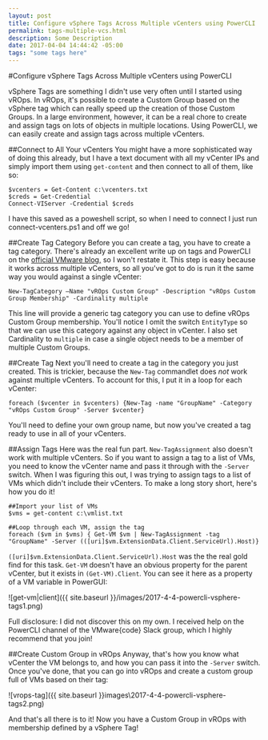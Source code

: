 ```yaml
---
layout: post
title: Configure vSphere Tags Across Multiple vCenters using PowerCLI
permalink: tags-multiple-vcs.html
description: Some Description
date: 2017-04-04 14:44:42 -05:00
tags: "some tags here"
---
```


#Configure vSphere Tags Across Multiple vCenters using PowerCLI

vSphere Tags are something I didn't use very often until I started using vROps.  In vROps, it's possible to create a Custom Group based on the vSphere tag which can really speed up the creation of those Custom Groups.  In a large environment, however, it can be a real chore to create and assign tags on lots of objects in multiple locations.  Using PowerCLI, we can easily create and assign tags across multiple vCenters.

##Connect to All Your vCenters
You might have a more sophisticated way of doing this already, but I have a text document with all my vCenter IPs and simply import them using `get-content` and then connect to all of them, like so:

    $vcenters = Get-Content c:\vcenters.txt
    $creds = Get-Credential
    Connect-VIServer -Credential $creds
    
I have this saved as a poweshell script, so when I need to connect I just run connect-vcenters.ps1 and off we go!

##Create Tag Category
Before you can create a tag, you have to create a tag category.  There's already an excellent write up on tags and PowerCLI on the [official VMware blog,](https://blogs.vmware.com/PowerCLI/2014/03/using-vsphere-tags-powercli.html) so I won't restate it.  This step is easy because it works across multiple vCenters, so all you've got to do is run it the same way you would against a single vCenter:

    New-TagCategory –Name "vROps Custom Group" -Description "vROps Custom Group Membership" -Cardinality multiple 

This line will provide a generic tag category you can use to define vROps Custom Group membership.  You'll notice I omit the switch `EntityType` so that we can use this category against any object in vCenter.  I also set Cardinality to `multiple` in case a single object needs to be a member of multiple Custom Groups.  

##Create Tag
Next you'll need to create a tag in the category you just created.  This is trickier, because the `New-Tag` commandlet does *not* work against multiple vCenters.  To account for this, I put it in a loop for each vCenter:

    foreach ($vcenter in $vcenters) {New-Tag -name "GroupName" -Category "vROps Custom Group" -Server $vcenter}
    
You'll need to define your own group name, but now you've created a tag ready to use in all of your vCenters.

##Assign Tags
Here was the real fun part.  `New-TagAssignment` also doesn't work with multiple vCenters.  So if you want to assign a tag to a list of VMs, you need to know the vCenter name and pass it through with the `-Server` switch.  When I was figuring this out, I was trying to assign tags to a list of VMs which didn't include their vCenters.  To make a long story short, here's how you do it!

    ##Import your list of VMs
    $vms = get-content c:\vmlist.txt
    
    ##Loop through each VM, assign the tag
    foreach ($vm in $vms) { Get-VM $vm | New-TagAssignment -tag "GroupName" -Server (([uri]$vm.ExtensionData.Client.ServiceUrl).Host)}
    
`([uri]$vm.ExtensionData.Client.ServiceUrl).Host` was the the real gold find for this task. `Get-VM` doesn't have an obvious property for the parent vCenter, but it exists in `(Get-VM).Client`.  You can see it here as a property of a VM variable in PowerGUI:

![get-vm|client]({{ site.baseurl }}/images/2017-4-4-powercli-vsphere-tags1.png)


Full disclosure: I did not discover this on my own.  I received help on the PowerCLI channel of the VMware{code} Slack group, which I highly recommend that you join!

##Create Custom Group in vROps
Anyway, that's how you know what vCenter the VM belongs to, and how you can pass it into the `-Server` switch.  Once you've done, that you can go into vROps and create a custom group full of VMs based on their tag:

![vrops-tag]({{ site.baseurl }}images\2017-4-4-powercli-vsphere-tags2.png)

And that's all there is to it!  Now you have a Custom Group in vROps with membership defined by a vSphere Tag!